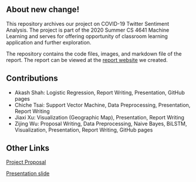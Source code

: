 ## About new change!

This repository archives our project on COVID-19 Twitter Sentiment Analysis. The project is part of the 2020 Summer CS 4641 Machine Learning and serves for offering opportunity of classroom learning application and further exploration.

The repository contains the code files, images, and markdown file of the report. The report can be viewed at the [report website](https://miles-zijingwu.github.io/COVID-19_Twitter_Sentiment_Analysis/) we created.

## Contributions

- Akash Shah: Logistic Regression, Report Writing, Presentation, GitHub pages
- Chiche Tsai: Support Vector Machine, Data Preprocessing, Presentation, Report Writing
- Jiaxi Xu: Visualization (Geographic Map), Presentation, Report Writing
- Zijing Wu: Proposal Writing, Data Preprocessing, Naive Bayes, BiLSTM, Visualization, Presentation, Report Writing, GitHub pages

## Other Links

[Project Proposal](https://www.overleaf.com/read/gxttcgvrnjmm)

[Presentation slide](https://docs.google.com/presentation/d/1ukBi3k4OzWWKA_J5qw5LF4meNF-45sVsmApjpwzLQD4/edit?usp=sharing)




